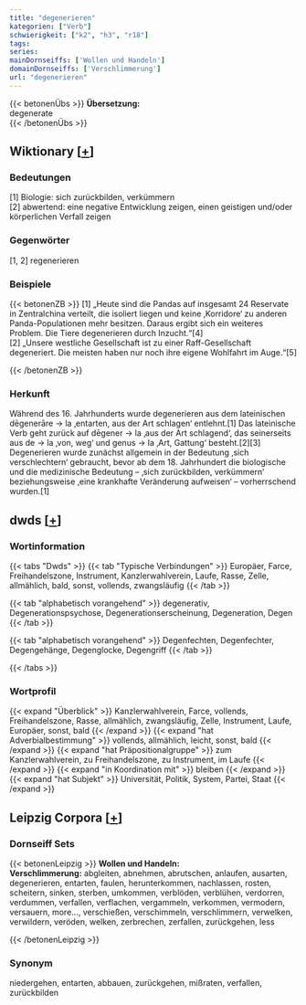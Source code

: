 ```yaml
---
title: "degenerieren"
kategorien: ["Verb"]
schwierigkeit: ["k2", "h3", "r18"]
tags:
series:
mainDornseiffs: ['Wollen und Handeln']
domainDornseiffs: ['Verschlimmerung']
url: "degenerieren"
---
```


{{< betonenÜbs >}}
**Übersetzung:**  
degenerate  
{{< /betonenÜbs >}}

## Wiktionary [[+](https://de.wiktionary.org/wiki/degenerieren)]

### Bedeutungen
[1] Biologie: sich zurückbilden, verkümmern  
[2] abwertend: eine negative Entwicklung zeigen, einen geistigen und/oder körperlichen Verfall zeigen  

### Gegenwörter
[1, 2] regenerieren  

### Beispiele
{{< betonenZB >}}
[1] „Heute sind die Pandas auf insgesamt 24 Reservate in Zentralchina verteilt, die isoliert liegen und keine ‚Korridore‘ zu anderen Panda-Populationen mehr besitzen. Daraus ergibt sich ein weiteres Problem. Die Tiere degenerieren durch Inzucht.“[4]  
[2] „Unsere westliche Gesellschaft ist zu einer Raff-Gesellschaft degeneriert. Die meisten haben nur noch ihre eigene Wohlfahrt im Auge.“[5]  

{{< /betonenZB >}}
### Herkunft
Während des 16. Jahrhunderts wurde degenerieren aus dem lateinischen dēgenerāre → la ‚entarten, aus der Art schlagen‘ entlehnt.[1] Das lateinische Verb geht zurück auf dēgener → la ‚aus der Art schlagend‘, das seinerseits aus de → la ‚von, weg‘ und genus → la ‚Art, Gattung‘ besteht.[2][3] Degenerieren wurde zunächst allgemein in der Bedeutung ‚sich verschlechtern‘ gebraucht, bevor ab dem 18. Jahrhundert die biologische und die medizinische Bedeutung – ‚sich zurückbilden, verkümmern‘ beziehungsweise ‚eine krankhafte Veränderung aufweisen‘ – vorherrschend wurden.[1]  



## dwds [[+](https://www.dwds.de/wb/degenerieren)]

### Wortinformation
{{< tabs "Dwds" >}}
{{< tab "Typische Verbindungen" >}}
Europäer, Farce, Freihandelszone, Instrument, Kanzlerwahlverein, Laufe, Rasse, Zelle, allmählich, bald, sonst, vollends, zwangsläufig
{{< /tab >}}

{{< tab "alphabetisch vorangehend" >}}
degenerativ, Degenerationspsychose, Degenerationserscheinung, Degeneration, Degen
{{< /tab >}}

{{< tab "alphabetisch vorangehend" >}}
Degenfechten, Degenfechter, Degengehänge, Degenglocke, Degengriff
{{< /tab >}}

{{< /tabs >}}

### Wortprofil
{{< expand "Überblick" >}} Kanzlerwahlverein, Farce, vollends, Freihandelszone, Rasse, allmählich, zwangsläufig, Zelle, Instrument, Laufe, Europäer, sonst, bald {{< /expand >}}
{{< expand "hat Adverbialbestimmung" >}} vollends, allmählich, leicht, sonst, bald {{< /expand >}}
{{< expand "hat Präpositionalgruppe" >}} zum Kanzlerwahlverein, zu Freihandelszone, zu Instrument, im Laufe {{< /expand >}}
{{< expand "in Koordination mit" >}} bleiben {{< /expand >}}
{{< expand "hat Subjekt" >}} Universität, Politik, System, Partei, Staat {{< /expand >}}

## Leipzig Corpora [[+](https://corpora.uni-leipzig.de/en/res?word=degenerieren&corpusId=deu_newscrawl-public_2018)]

### Dornseiff Sets
{{< betonenLeipzig >}}
**Wollen und Handeln:**  
**Verschlimmerung:** abgleiten, abnehmen, abrutschen, anlaufen, ausarten, degenerieren, entarten, faulen, herunterkommen, nachlassen, rosten, scheitern, sinken, sterben, umkommen, verblöden, verblühen, verdorren, verdummen, verfallen, verflachen, vergammeln, verkommen, vermodern, versauern, more..., verschießen, verschimmeln, verschlimmern, verwelken, verwildern, veröden, welken, zerbrechen, zerfallen, zurückgehen, less  

{{< /betonenLeipzig >}}

### Synonym
niedergehen, entarten, abbauen, zurückgehen, mißraten, verfallen, zurückbilden

